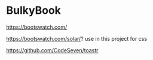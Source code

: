 # BulkyBook
https://bootswatch.com/

https://bootswatch.com/solar/? use in this project for css

https://github.com/CodeSeven/toastr
